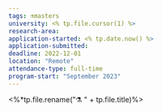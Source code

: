 ```yaml
---
tags: ⚗️masters
university: <% tp.file.cursor(1) %>
research-area:
application-started: <% tp.date.now() %>
application-submitted:
deadline: 2022-12-01
location: "Remote"
attendance-type: full-time
program-start: "September 2023"
---
```

<%*tp.file.rename("⚗️ " + tp.file.title)%>